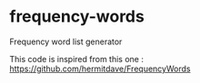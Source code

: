 # frequency-words
Frequency word list generator

This code is inspired from this one : https://github.com/hermitdave/FrequencyWords
